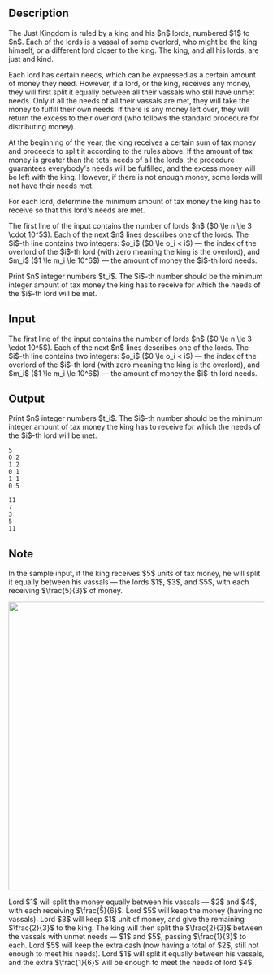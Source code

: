 ## Description

<div><p>The Just Kingdom is ruled by a king and his $n$ lords, numbered $1$ to $n$. Each of the lords is a vassal of some overlord, who might be the king himself, or a different lord closer to the king. The king, and all his lords, are just and kind.</p><p>Each lord has certain needs, which can be expressed as a certain amount of money they need. However, if a lord, or the king, receives any money, they will first split it equally between all their vassals who still have unmet needs. Only if all the needs of all their vassals are met, they will take the money to fulfill their own needs. If there is any money left over, they will return the excess to their overlord (who follows the standard procedure for distributing money).</p><p>At the beginning of the year, the king receives a certain sum of tax money and proceeds to split it according to the rules above. If the amount of tax money is greater than the total needs of all the lords, the procedure guarantees everybody's needs will be fulfilled, and the excess money will be left with the king. However, if there is not enough money, some lords will not have their needs met.</p><p>For each lord, determine the minimum amount of tax money the king has to receive so that this lord's needs are met.</p></div><div class="input-specification"><p>The first line of the input contains the number of lords $n$ ($0 \le n \le 3 \cdot 10^5$). Each of the next $n$ lines describes one of the lords. The $i$-th line contains two integers: $o_i$ ($0 \le o_i &lt; i$)&nbsp;— the index of the overlord of the $i$-th lord (with zero meaning the king is the overlord), and $m_i$ ($1 \le m_i \le 10^6$)&nbsp;— the amount of money the $i$-th lord needs.</p></div><div class="output-specification"><p>Print $n$ integer numbers $t_i$. The $i$-th number should be the minimum integer amount of tax money the king has to receive for which the needs of the $i$-th lord will be met.</p></div>

## Input

<p>The first line of the input contains the number of lords $n$ ($0 \le n \le 3 \cdot 10^5$). Each of the next $n$ lines describes one of the lords. The $i$-th line contains two integers: $o_i$ ($0 \le o_i &lt; i$)&nbsp;— the index of the overlord of the $i$-th lord (with zero meaning the king is the overlord), and $m_i$ ($1 \le m_i \le 10^6$)&nbsp;— the amount of money the $i$-th lord needs.</p>

## Output

<p>Print $n$ integer numbers $t_i$. The $i$-th number should be the minimum integer amount of tax money the king has to receive for which the needs of the $i$-th lord will be met.</p>





```input1
5
0 2
1 2
0 1
1 1
0 5
```




```output1
11
7
3
5
11
```



## Note

<p>In the sample input, if the king receives $5$ units of tax money, he will split it equally between his vassals&nbsp;— the lords $1$, $3$, and $5$, with each receiving $\frac{5}{3}$ of money.</p><center> <img class="tex-graphics" src="file://SpzCEemO.png" style="max-width: 100.0%;max-height: 100.0%;" width="567px"> </center><p>Lord $1$ will split the money equally between his vassals — $2$ and $4$, with each receiving $\frac{5}{6}$. Lord $5$ will keep the money (having no vassals). Lord $3$ will keep $1$ unit of money, and give the remaining $\frac{2}{3}$ to the king. The king will then split the $\frac{2}{3}$ between the vassals with unmet needs — $1$ and $5$, passing $\frac{1}{3}$ to each. Lord $5$ will keep the extra cash (now having a total of $2$, still not enough to meet his needs). Lord $1$ will split it equally between his vassals, and the extra $\frac{1}{6}$ will be enough to meet the needs of lord $4$.</p>
